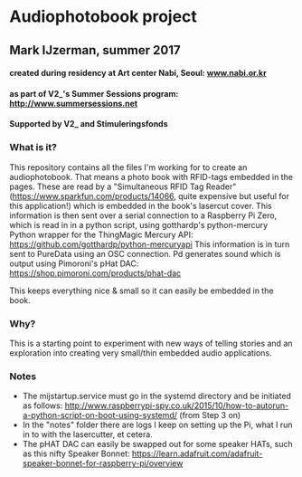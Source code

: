 # Audiophotobook project
## Mark IJzerman, summer 2017
#### created during residency at Art center Nabi, Seoul: www.nabi.or.kr
#### as part of V2_'s Summer Sessions program: http://www.summersessions.net
#### Supported by V2_ and Stimuleringsfonds

### What is it?
This repository contains all the files I'm working for to create an audiophotobook. That means a photo book with RFID-tags embedded in the pages. These are read by a "Simultaneous RFID Tag Reader" (https://www.sparkfun.com/products/14066, quite expensive but useful for this application!) which is embedded in the book's lasercut cover. This information is then sent over a serial connection to a Raspberry Pi Zero, which is read in in a python script, using gotthardp's python-mercury Python wrapper for the ThingMagic Mercury API: https://github.com/gotthardp/python-mercuryapi
This information is in turn sent to PureData using an OSC connection. Pd generates sound which is output using Pimoroni's pHat DAC: https://shop.pimoroni.com/products/phat-dac

This keeps everything nice & small so it can easily be embedded in the book.

### Why?
This is a starting point to experiment with new ways of telling stories and an exploration into creating very small/thin embedded audio applications.

### Notes
- The mijstartup.service must go in the systemd directory and be initiated as follows: http://www.raspberrypi-spy.co.uk/2015/10/how-to-autorun-a-python-script-on-boot-using-systemd/ (from Step 3 on)
- In the "notes" folder there are logs I keep on setting up the Pi, what I run in to with the lasercutter, et cetera.
- The pHAT DAC can easily be swapped out for some speaker HATs, such as this nifty Speaker Bonnet: https://learn.adafruit.com/adafruit-speaker-bonnet-for-raspberry-pi/overview
